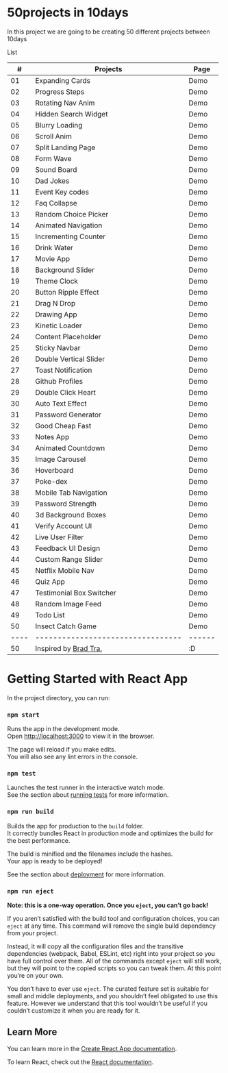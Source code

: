 

# 50projects in 10days

In this project we are going to be creating 50 different projects between 10days

List

| #  |         Projects                | Page |
|----|---------------------------------|------|
| 01 |       Expanding Cards           | Demo |
| 02 |       Progress Steps            | Demo |
| 03 |       Rotating Nav Anim         | Demo |
| 04 |      Hidden Search Widget       | Demo |
| 05 |	    Blurry Loading	           | Demo |
| 06 |	    Scroll Anim      	       | Demo |
| 07 |	    Split Landing Page         | Demo |
| 08 |	    Form Wave	               | Demo |
| 09 |	    Sound Board	               | Demo |
| 10 |	    Dad Jokes	               | Demo |
| 11 |	    Event Key codes	           | Demo |
| 12 |	    Faq Collapse	           | Demo |
| 13 |	    Random Choice Picker	   | Demo |
| 14 |	    Animated Navigation	       | Demo |
| 15 |	    Incrementing Counter	   | Demo |
| 16 |	    Drink Water	               | Demo |
| 17 |	    Movie App	               | Demo |
| 18 |	    Background Slider	       | Demo |
| 19 |	    Theme Clock	               | Demo |
| 20 |	    Button Ripple Effect	   | Demo |
| 21 |	    Drag N Drop	               | Demo |
| 22 |	    Drawing App	               | Demo |
| 23 |	    Kinetic Loader	           | Demo |
| 24 | 	    Content Placeholder	       | Demo |
| 25 |	    Sticky Navbar	           | Demo |
| 26 |	    Double Vertical Slider	   | Demo |
| 27 |	    Toast Notification	       | Demo |
| 28 |	    Github Profiles	           | Demo |
| 29 |	    Double Click Heart	       | Demo |
| 30 |	    Auto Text Effect	       | Demo |
| 31 |	    Password Generator	       | Demo |
| 32 |	    Good Cheap Fast	           | Demo |
| 33 |	    Notes App	               | Demo |
| 34 |	    Animated Countdown	       | Demo |
| 35 |	    Image Carousel	           | Demo |
| 36 |	    Hoverboard	               | Demo |
| 37 |	    Poke-dex	               | Demo |
| 38 |	    Mobile Tab Navigation	   | Demo |
| 39 |	    Password Strength          | Demo |
| 40 |	    3d Background Boxes	       | Demo |
| 41 |	    Verify Account UI	       | Demo |
| 42 |	    Live User Filter	       | Demo |
| 43 |	    Feedback UI Design	       | Demo |
| 44 |	    Custom Range Slider	       | Demo |
| 45 |	    Netflix Mobile Nav         | Demo |
| 46 |	    Quiz App	               | Demo |
| 47 |	    Testimonial Box Switcher   | Demo |
| 48 |	    Random Image Feed	       | Demo |
| 49 |	    Todo List	               | Demo |
| 50 |	    Insect Catch Game	       | Demo |
|----|---------------------------------|------|
| 50 |	    Inspired by [Brad Tra.](https://github.com/bradtraversy/50projects50days)       | :D |


# Getting Started with React App

In the project directory, you can run:

### `npm start`

Runs the app in the development mode.\
Open [http://localhost:3000](http://localhost:3000) to view it in the browser.

The page will reload if you make edits.\
You will also see any lint errors in the console.

### `npm test`

Launches the test runner in the interactive watch mode.\
See the section about [running tests](https://facebook.github.io/create-react-app/docs/running-tests) for more information.

### `npm run build`

Builds the app for production to the `build` folder.\
It correctly bundles React in production mode and optimizes the build for the best performance.

The build is minified and the filenames include the hashes.\
Your app is ready to be deployed!

See the section about [deployment](https://facebook.github.io/create-react-app/docs/deployment) for more information.

### `npm run eject`

**Note: this is a one-way operation. Once you `eject`, you can’t go back!**

If you aren’t satisfied with the build tool and configuration choices, you can `eject` at any time. This command will remove the single build dependency from your project.

Instead, it will copy all the configuration files and the transitive dependencies (webpack, Babel, ESLint, etc) right into your project so you have full control over them. All of the commands except `eject` will still work, but they will point to the copied scripts so you can tweak them. At this point you’re on your own.

You don’t have to ever use `eject`. The curated feature set is suitable for small and middle deployments, and you shouldn’t feel obligated to use this feature. However we understand that this tool wouldn’t be useful if you couldn’t customize it when you are ready for it.

## Learn More

You can learn more in the [Create React App documentation](https://facebook.github.io/create-react-app/docs/getting-started).

To learn React, check out the [React documentation](https://reactjs.org/).
